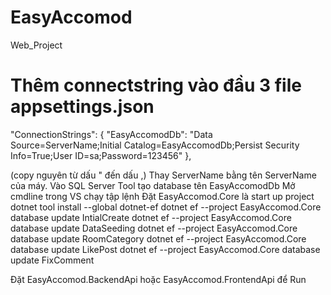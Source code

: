 # EasyAccomod
Web_Project
 # Thêm connectstring vào đầu 3 file appsettings.json
 "ConnectionStrings": {
    "EasyAccomodDb": "Data Source=ServerName;Initial Catalog=EasyAccomodDb;Persist Security Info=True;User ID=sa;Password=123456"
  },
  
  (copy nguyên từ dấu " đến dấu ,)
  Thay ServerName bằng tên ServerName của máy.
 Vào SQL Server Tool tạo database tên EasyAccomodDb
 Mở cmdline trong VS chạy tập lệnh
 Đặt EasyAccomod.Core là start up project
dotnet tool install --global dotnet-ef
dotnet ef --project EasyAccomod.Core database update IntialCreate
dotnet ef --project EasyAccomod.Core database update DataSeeding
dotnet ef --project EasyAccomod.Core database update RoomCategory
dotnet ef --project EasyAccomod.Core database update LikePost
dotnet ef --project EasyAccomod.Core database update FixComment

Đặt EasyAccomod.BackendApi hoặc EasyAccomod.FrontendApi để Run
